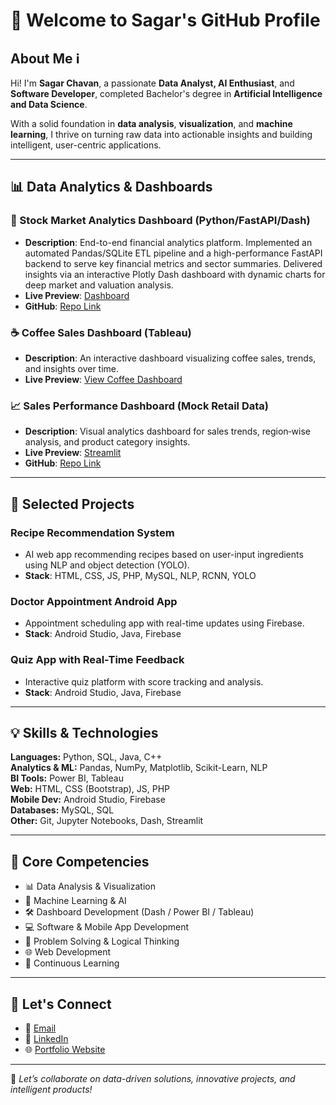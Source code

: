 # 👋 Welcome to Sagar's GitHub Profile

## About Me ℹ️

Hi! I'm **Sagar Chavan**, a passionate **Data Analyst, AI Enthusiast**, and **Software Developer**, completed Bachelor's degree in **Artificial Intelligence and Data Science**.

With a solid foundation in **data analysis**, **visualization**, and **machine learning**, I thrive on turning raw data into actionable insights and building intelligent, user-centric applications.

---

## 📊 Data Analytics & Dashboards

### 🚀 Stock Market Analytics Dashboard (Python/FastAPI/Dash)
- **Description**: End-to-end financial analytics platform. Implemented an automated Pandas/SQLite ETL pipeline and a high-performance FastAPI backend to serve key financial metrics and sector summaries. Delivered insights via an interactive Plotly Dash dashboard with dynamic charts for deep market and valuation analysis.
- **Live Preview**: [Dashboard](https://stock-market-analytics-dashboard-urqrm7zcvsxrwnykgj7e5q.streamlit.app/)
- **GitHub**: [Repo Link](https://github.com/sagarc123/Stock-Market-Analytics-Dashboard)

### ☕ Coffee Sales Dashboard (Tableau)
- **Description**: An interactive dashboard visualizing coffee sales, trends, and insights over time.  
- **Live Preview**: [View Coffee Dashboard](https://public.tableau.com/app/profile/sagar.chavan6701/viz/CoffeeDashboard_17588970043370/Dashboard2)  

### 📈 Sales Performance Dashboard (Mock Retail Data)
- **Description**: Visual analytics dashboard for sales trends, region‑wise analysis, and product category insights.  
- **Live Preview**: [Streamlit]([https://app.powerbi.com/your-link](https://sales-data-dashboard-t92iuysbqy4xxdjsleegje.streamlit.app/))
- **GitHub**: [Repo Link](https://github.com/your-repo/sales-dashboard)

---

## 🚀 Selected Projects

### Recipe Recommendation System
- AI web app recommending recipes based on user-input ingredients using NLP and object detection (YOLO).
- **Stack**: HTML, CSS, JS, PHP, MySQL, NLP, RCNN, YOLO

### Doctor Appointment Android App
- Appointment scheduling app with real-time updates using Firebase.
- **Stack**: Android Studio, Java, Firebase

### Quiz App with Real-Time Feedback
- Interactive quiz platform with score tracking and analysis.
- **Stack**: Android Studio, Java, Firebase

---

## 💡 Skills & Technologies

**Languages:** Python, SQL, Java, C++  
**Analytics & ML:** Pandas, NumPy, Matplotlib, Scikit-Learn, NLP  
**BI Tools:** Power BI, Tableau  
**Web:** HTML, CSS (Bootstrap), JS, PHP  
**Mobile Dev:** Android Studio, Firebase  
**Databases:** MySQL, SQL  
**Other:** Git, Jupyter Notebooks, Dash, Streamlit

---

## 🎯 Core Competencies

- 📊 Data Analysis & Visualization  
- 🤖 Machine Learning & AI  
- 🛠️ Dashboard Development (Dash / Power BI / Tableau)  
- 💻 Software & Mobile App Development  
- 🧠 Problem Solving & Logical Thinking  
- 🌐 Web Development  
- 🔄 Continuous Learning  

---

## 🤝 Let's Connect

- 📧 [Email](mailto:sagarchavan142003@gmail.com)
- 💼 [LinkedIn](https://www.linkedin.com/in/sagar-chavan-a6937b194)
- 🌐 [Portfolio Website](https://portfolio-kappa-five-63.vercel.app/)


---

🚀 *Let’s collaborate on data-driven solutions, innovative projects, and intelligent products!*


